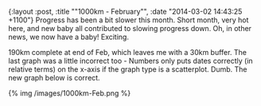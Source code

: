 {:layout :post, :title "\"1000km - February\"", :date "2014-03-02 14:43:25 +1100"}
Progress has been a bit slower this month. Short month, very hot here, and new baby all contributed to slowing progress down. Oh, in other news, we now have a baby!  Exciting.

190km complete at end of Feb, which leaves me with a 30km buffer. The last graph was a little incorrect too - Numbers only puts dates correctly (in relative terms) on the x-axis if the graph type is a scatterplot. Dumb. The new graph below is correct.

{% img /images/1000km-Feb.png %}
